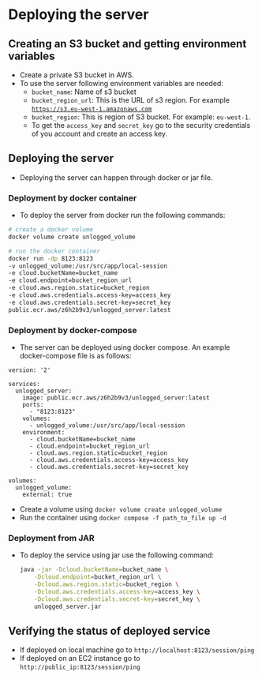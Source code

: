 # Deploying the server

## Creating an S3 bucket and getting environment variables
- Create a private S3 bucket in AWS.
- To use the server following environment variables are needed:
    - `bucket_name`: Name of s3 bucket
    - `bucket_region_url`: This is the URL of s3 region. For example [`https://s3.eu-west-1.amazonaws.com`](https://s3.eu-west-1.amazonaws.com/)
    - `bucket_region`: This is region of S3 bucket. For example: `eu-west-1`.
    - To get the `access_key` and `secret_key` go to the security credentials of you account and create an access key.

## Deploying the server
- Deploying the server can happen through docker or jar file.

### Deployment by docker container

- To deploy the server from docker run the following commands:

```bash
# create a docker volume 
docker volume create unlogged_volume

# run the docker container
docker run -dp 8123:8123 
-v unlogged_volume:/usr/src/app/local-session 
-e cloud.bucketName=bucket_name
-e cloud.endpoint=bucket_region_url
-e cloud.aws.region.static=bucket_region
-e cloud.aws.credentials.access-key=access_key
-e cloud.aws.credentials.secret-key=secret_key
public.ecr.aws/z6h2b9v3/unlogged_server:latest
```

### Deployment by docker-compose

- The server can be deployed using docker compose. An example docker-compose file is as follows:

```docker
version: '2'

services:
  unlogged_server:
    image: public.ecr.aws/z6h2b9v3/unlogged_server:latest
    ports:
      - "8123:8123"
    volumes:
      - unlogged_volume:/usr/src/app/local-session
    environment:
      - cloud.bucketName=bucket_name
      - cloud.endpoint=bucket_region_url
      - cloud.aws.region.static=bucket_region
      - cloud.aws.credentials.access-key=access_key
      - cloud.aws.credentials.secret-key=secret_key

volumes:
  unlogged_volume:
    external: true
```

- Create a volume using `docker volume create unlogged_volume`
- Run the container using `docker compose -f path_to_file up -d`

### Deployment from JAR

- To deploy the service using jar use the following command:
    
    ```bash
    java -jar -Dcloud.bucketName=bucket_name \
    	-Dcloud.endpoint=bucket_region_url \
    	-Dcloud.aws.region.static=bucket_region \
    	-Dcloud.aws.credentials.access-key=access_key \
    	-Dcloud.aws.credentials.secret-key=secret_key \
    	unlogged_server.jar
    ```
    

## Verifying the status of deployed service

- If deployed on local machine go to `http://localhost:8123/session/ping`
- If deployed on an EC2 instance go to `http://public_ip:8123/session/ping`
